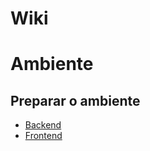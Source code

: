# Wiki

# Ambiente

## Preparar o ambiente
- [Backend](environment/backend.md)
- [Frontend](environemnt/frontend.md)
